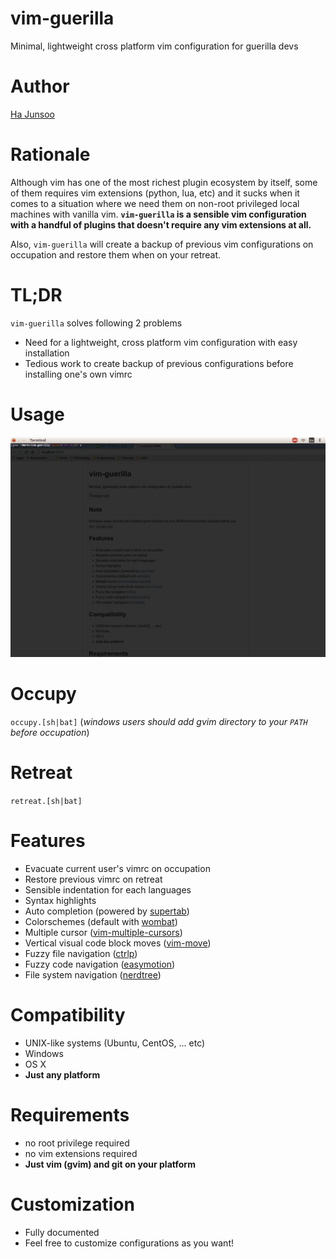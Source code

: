 # vim-guerilla
Minimal, lightweight cross platform vim configuration for guerilla devs

# Author
[Ha Junsoo](https://github.com/kuc2477)

# Rationale
Although vim has one of the most richest plugin ecosystem by itself,
some of them requires vim extensions (python, lua, etc) and it sucks
when it comes to a situation where we need them on non-root privileged
local machines with vanilla vim. **`vim-guerilla` is a sensible vim
configuration with a handful of plugins that doesn't require any
vim extensions at all.**

Also, `vim-guerilla` will create a backup of previous vim configurations on
occupation and restore them when on your retreat.

# TL;DR
`vim-guerilla` solves following 2 problems
- Need for a lightweight, cross platform vim configuration with easy installation
- Tedious work to create backup of previous configurations before installing one's own vimrc

# Usage
![usage cast](./cast.gif)

# Occupy
`occupy.[sh|bat]` (*windows users should add gvim directory to
                    your `PATH` before occupation*)

# Retreat
`retreat.[sh|bat]`

# Features
- Evacuate current user's vimrc on occupation
- Restore previous vimrc on retreat
- Sensible indentation for each languages
- Syntax highlights
- Auto completion (powered by [supertab])
- Colorschemes (default with [wombat])
- Multiple cursor ([vim-multiple-cursors])
- Vertical visual code block moves ([vim-move])
- Fuzzy file navigation ([ctrlp])
- Fuzzy code navigation ([easymotion])
- File system navigation ([nerdtree])

# Compatibility
- UNIX-like systems (Ubuntu, CentOS, ... etc)
- Windows
- OS X
- **Just any platform**

# Requirements
- no root privilege required
- no vim extensions required
- **Just vim (gvim) and git on your platform**


# Customization
- Fully documented
- Feel free to customize configurations as you want!

[wombat]: https://github.com/dsolstad/vim-wombat256i
[supertab]: https://github.com/ervandew/supertab
[ctrlp]: https://github.com/kien/ctrlp.vim
[easymotion]: https://github.com/easymotion/vim-easymotion
[nerdtree]: https://github.com/scrooloose/nerdtree
[vim-move]: https://github.com/kuc2477/vim-move
[vim-multiple-cursors]: https://github.com/terryma/vim-multiple-cursors
